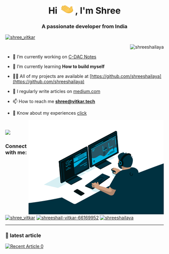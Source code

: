 <h1 align="center">Hi <img src="https://github.com/shreeshailaya/shreeshailaya/blob/main/wave.gif" alt="shreeshailaya" width="50" height="30" />, I'm Shree</h1>
<h3 align="center">A passionate developer from India</h3>

<p align="left"> <a href="https://twitter.com/shree_vitkar" target="blank"><img src="https://img.shields.io/twitter/follow/shree_vitkar?logo=twitter&style=for-the-badge" alt="shree_vitkar" /></a> </p>

<p>&nbsp;<img align="right" src="https://github-readme-stats.vercel.app/api?username=shreeshailaya&show_icons=true&locale=en" alt="shreeshailaya" /></p>


- 🔭 I’m currently working on [C-DAC Notes](https://github.com/shreeshailaya/c-dac)

- 🌱 I’m currently learning **How to build myself**

- 👨‍💻 All of my projects are available at [https://github.com/shreeshailaya](https://github.com/shreeshailaya)

- 📝 I regularly write articles on [medium.com](https://shreeshail.medium.com/)

- 📫 How to reach me **shree@vitkar.tech**

- 📄 Know about my experiences [click](https://drive.google.com/file/d/1PbSjgubJPeTZRKiLASjmi5OFgUL4HOc3/view?usp=sharing)

<p>&nbsp;<img align="right" src="https://github.com/shreeshailaya/shreeshailaya/blob/main/code.gif" alt="shreeshailaya" width="430" height="300" /></p>
<img aline="left" src="https://github-readme-stats.vercel.app/api/top-langs/?username=shreeshailaya&layout=compact"></img>

<h3 align="left">Connect with me:</h3>
<p align="left">
<a href="https://twitter.com/shree_vitkar" target="blank"><img align="center" src="https://cdn.jsdelivr.net/npm/simple-icons@3.0.1/icons/twitter.svg" alt="shree_vitkar" height="30" width="40" /></a>
<a href="https://linkedin.com/in/shreeshail-vitkar-66169952" target="blank"><img align="center" src="https://cdn.jsdelivr.net/npm/simple-icons@3.0.1/icons/linkedin.svg" alt="shreeshail-vitkar-66169952" height="30" width="40" /></a>
<a href="https://fb.com/shreeshailaya" target="blank"><img align="center" src="https://cdn.jsdelivr.net/npm/simple-icons@3.0.1/icons/facebook.svg" alt="shreeshailaya" height="30" width="40" /></a>
</p>

***

### 📝 latest article

<a target="_blank" href="https://github-readme-medium-recent-article.vercel.app/medium/@shreeshail/0"><img src="https://github-readme-medium-recent-article.vercel.app/medium/@shreeshail/0" alt="Recent Article 0"> 



